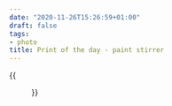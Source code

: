 ```yaml
---
date: "2020-11-26T15:26:59+01:00"
draft: false
tags:
- photo
title: Print of the day - paint stirrer
---
```


{{<figure alt="Print of the day - paint stirrer" src="/images/2020-11-26-Print-of-the-day---paint-stirrer.jpg" width="1280">}}
